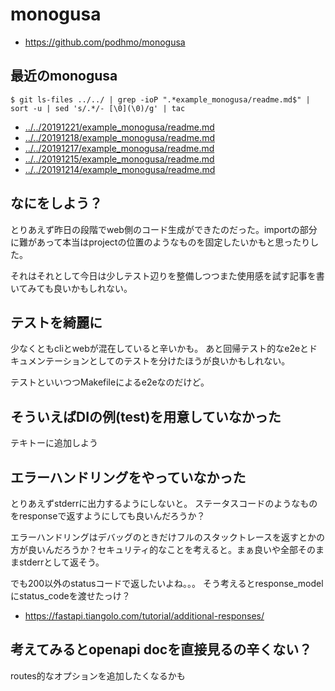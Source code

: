 # monogusa

- https://github.com/podhmo/monogusa

## 最近のmonogusa

```
$ git ls-files ../../ | grep -ioP ".*example_monogusa/readme.md$" | sort -u | sed 's/.*/- [\0](\0)/g' | tac 
```

- [../../20191221/example_monogusa/readme.md](../../20191221/example_monogusa/readme.md)
- [../../20191218/example_monogusa/readme.md](../../20191218/example_monogusa/readme.md)
- [../../20191217/example_monogusa/readme.md](../../20191217/example_monogusa/readme.md)
- [../../20191215/example_monogusa/readme.md](../../20191215/example_monogusa/readme.md)
- [../../20191214/example_monogusa/readme.md](../../20191214/example_monogusa/readme.md)

## なにをしよう？

とりあえず昨日の段階でweb側のコード生成ができたのだった。importの部分に難があって本当はprojectの位置のようなものを固定したいかもと思ったりした。

それはそれとして今日は少しテスト辺りを整備しつつまた使用感を試す記事を書いてみても良いかもしれない。

## テストを綺麗に

少なくともcliとwebが混在していると辛いかも。
あと回帰テスト的なe2eとドキュメンテーションとしてのテストを分けたほうが良いかもしれない。

テストといいつつMakefileによるe2eなのだけど。

## そういえばDIの例(test)を用意していなかった

テキトーに追加しよう

## エラーハンドリングをやっていなかった

とりあえずstderrに出力するようにしないと。
ステータスコードのようなものをresponseで返すようにしても良いんだろうか？

エラーハンドリングはデバッグのときだけフルのスタックトレースを返すとかの方が良いんだろうか？セキュリティ的なことを考えると。まぁ良いや全部そのままstderrとして返そう。

でも200以外のstatusコードで返したいよね。。。
そう考えるとresponse_modelにstatus_codeを渡せたっけ？

- https://fastapi.tiangolo.com/tutorial/additional-responses/


## 考えてみるとopenapi docを直接見るの辛くない？

routes的なオプションを追加したくなるかも
